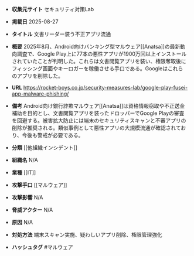 - **収集元サイト**
セキュリティ対策Lab

- **掲載日**
2025-08-27

- **タイトル**
文書リーダー装う不正アプリ流通

- **概要**
2025年8月、Android向けバンキング型マルウェア[[Anatsa]]の最新動向調査で、Google Play上に77本の悪性アプリが1900万回以上インストールされていたことが判明した。これらは文書閲覧アプリを装い、権限奪取後にフィッシング画面やキーロガーを稼働させる手口である。Googleはこれらのアプリを削除した。

- **URL**
https://rocket-boys.co.jp/security-measures-lab/google-play-fusei-app-malware-phishing/

- **備考**
Android向け銀行詐欺マルウェア[[Anatsa]]は資格情報窃取や不正送金補助を目的とし、文書閲覧アプリを装ったドロッパーでGoogle Playの審査を回避する。被害拡大防止には端末のセキュリティスキャンと不審アプリの削除が推奨される。類似事例として悪性アプリの大規模流通が確認されており、今後も警戒が必要である。

- **分類**
[[他組織インシデント]]

- **組織名**
N/A

- **業種**
[[IT]]

- **攻撃手口**
[[マルウェア]]

- **攻撃影響**
N/A

- **脅威アクター**
N/A

- **原因**
N/A

- **対処方法**
端末スキャン実施、疑わしいアプリ削除、権限管理強化

- **ハッシュタグ**
#マルウェア
